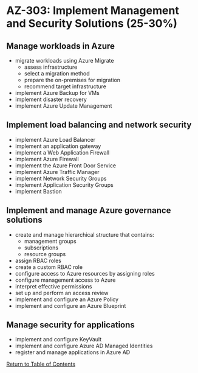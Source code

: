 # AZ-303: Implement Management and Security Solutions (25-30%)

## Manage workloads in Azure
- migrate workloads using Azure Migrate
  - assess infrastructure
  - select a migration method
  - prepare the on-premises for migration
  - recommend target infrastructure
- implement Azure Backup for VMs
- implement disaster recovery
- implement Azure Update Management

## Implement load balancing and network security
- implement Azure Load Balancer
- implement an application gateway
- implement a Web Application Firewall
- implement Azure Firewall
- implement the Azure Front Door Service
- implement Azure Traffic Manager
- implement Network Security Groups
- implement Application Security Groups
- implement Bastion

## Implement and manage Azure governance solutions
- create and manage hierarchical structure that contains:
  - management groups
  - subscriptions
  - resource groups
- assign RBAC roles
- create a custom RBAC role
- configure access to Azure resources by assigning roles
- configure management access to Azure
- interpret effective permissions
- set up and perform an access review
- implement and configure an Azure Policy
- implement and configure an Azure Blueprint

## Manage security for applications
- implement and configure KeyVault
- implement and configure Azure AD Managed Identities
- register and manage applications in Azure AD

[Return to Table of Contents](README.md)